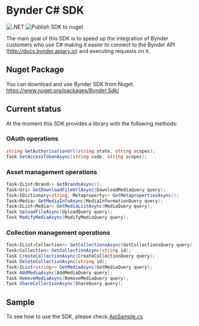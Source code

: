 # Bynder C# SDK

![.NET](https://github.com/Arpit-Sharma-USC/bynder-c-sharp-sdk/workflows/.NET/badge.svg)
![Publish SDK to nuget](https://github.com/Arpit-Sharma-USC/bynder-c-sharp-sdk/workflows/Publish%20SDK%20to%20nuget/badge.svg)

The main goal of this SDK is to speed up the integration of Bynder customers who use C# making it easier to connect to the Bynder API (http://docs.bynder.apiary.io) and executing requests on it.

## Nuget Package

You can download and use Bynder SDK from Nuget. https://www.nuget.org/packages/Bynder.Sdk/

## Current status

At the moment this SDK provides a library with the following methods:

### OAuth operations

```c#
string GetAuthorisationUrl(string state, string scopes);
Task GetAccessTokenAsync(string code, string scopes);
```

### Asset management operations

```c#
Task<IList<Brand>> GetBrandsAsync();
Task<Uri> GetDownloadFileUrlAsync(DownloadMediaQuery query);
Task<IDictionary<string, Metaproperty>> GetMetapropertiesAsync();
Task<Media> GetMediaInfoAsync(MediaInformationQuery query);
Task<IList<Media>> GetMediaListAsync(MediaQuery query);
Task UploadFileAsync(UploadQuery query);
Task ModifyMediaAsync(ModifyMediaQuery query);
```

### Collection management operations

```c#
Task<IList<Collection>> GetCollectionsAsync(GetCollectionsQuery query);
Task<Collection> GetCollectionAsync(string id);
Task CreateCollectionAsync(CreateCollectionQuery query);
Task DeleteCollectionAsync(string id);
Task<IList<string>> GetMediaAsync(GetMediaQuery query);
Task AddMediaAsync(AddMediaQuery query);
Task RemoveMediaAsync(RemoveMediaQuery query);
Task ShareCollectionAsync(ShareQuery query);
```

## Sample

To see how to use the SDK, please check [ApiSample.cs](Bynder/Sample/ApiSample.cs)

